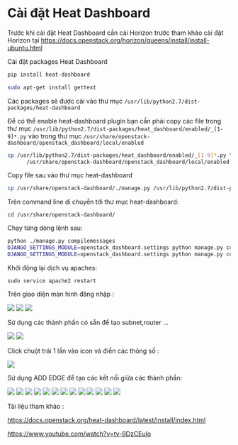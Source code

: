 # Cài đặt Heat Dashboard 

Trước khi cài đặt Heat Dashboard cần cài Horizon trước tham khảo cài đặt Horizon tại https://docs.openstack.org/horizon/queens/install/install-ubuntu.html

Cài đặt packages Heat Dashboard

``` sh
pip install heat-dashboard
```
``` sh
sudo apt-get install gettext
```

Các packages sẽ được cài vào thư mục `/usr/lib/python2.7/dist-packages/heat-dashboard`


Để có thể enable heat-dashboard plugin bạn cần phải copy các file trong thư mục `/usr/lib/python2.7/dist-packages/heat_dashboard/enabled/_[1-9]*.py` vào trong thư mục `/usr/share/openstack-dashboard/openstack_dashboard/local/enabled`

``` sh
cp /usr/lib/python2.7/dist-packages/heat_dashboard/enabled/_[1-9]*.py \
      /usr/share/openstack-dashboard/openstack_dashboard/local/enabled
```

Copy file sau vào thư mục heat-dashboard

``` sh
cp /usr/share/openstack-dashboard/./manage.py /usr/lib/python2.7/dist-packages/heat_dashboard/
```

Trên command line di chuyển tới thư mục heat-dashboard:

`cd /usr/share/openstack-dashboard/`

Chạy từng dòng lệnh sau:

``` sh
python ./manage.py compilemessages
DJANGO_SETTINGS_MODULE=openstack_dashboard.settings python manage.py collectstatic --noinput
DJANGO_SETTINGS_MODULE=openstack_dashboard.settings python manage.py compress --force
```
 
 
Khởi động lại dịch vụ apaches: 

`sudo service apache2 restart`

Trên giao diện màn hình đăng nhập :

<img src="https://github.com/anhict/Openstack-Heat/blob/master/images/heat3.png">


<img src="https://github.com/anhict/Openstack-Heat/blob/master/images/heat4.png">


<img src="https://github.com/anhict/Openstack-Heat/blob/master/images/heat5.png">

Sử dụng các thành phần có sẵn để tạo subnet,router ...

<img src="https://github.com/anhict/Openstack-Heat/blob/master/images/heat6.png">


<img src="https://github.com/anhict/Openstack-Heat/blob/master/images/heat7.png">

 
Click chuột trái 1 lần vào icon và điền các thông số :

<img src="https://github.com/anhict/Openstack-Heat/blob/master/images/heat8.png">

Sử dụng ADD EDGE để tạo các kết nối giữa các thành phần:

<img src="https://github.com/anhict/Openstack-Heat/blob/master/images/heat9.png"> 


<img src="https://github.com/anhict/Openstack-Heat/blob/master/images/heat10.png">

<img src="https://github.com/anhict/Openstack-Heat/blob/master/images/heat11.png">


<img src="https://github.com/anhict/Openstack-Heat/blob/master/images/heat12.png">

<img src="https://github.com/anhict/Openstack-Heat/blob/master/images/heat14.png">

<img src="https://github.com/anhict/Openstack-Heat/blob/master/images/heat15.png">

<img src="https://github.com/anhict/Openstack-Heat/blob/master/images/heat16.png">

<img src="https://github.com/anhict/Openstack-Heat/blob/master/images/heat17.png">

<img src="https://github.com/anhict/Openstack-Heat/blob/master/images/heat18.png">

<img src="https://github.com/anhict/Openstack-Heat/blob/master/images/heat19.png">

<img src="https://github.com/anhict/Openstack-Heat/blob/master/images/heat20.png">

<img src="https://github.com/anhict/Openstack-Heat/blob/master/images/heat21.png">

<img src="https://github.com/anhict/Openstack-Heat/blob/master/images/heat22.png">






























Tài liệu tham khảo : 


https://docs.openstack.org/heat-dashboard/latest/install/index.html


https://www.youtube.com/watch?v=tv-9DzCEulo